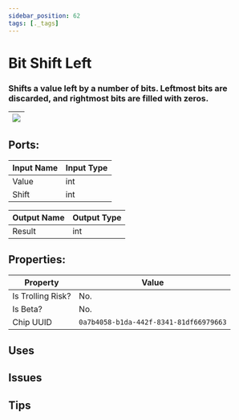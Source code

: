 ```yaml
---
sidebar_position: 62
tags: [._tags]
---
```


# Bit Shift Left


### Shifts a value left by a number of bits. Leftmost bits are discarded, and rightmost bits are filled with zeros.

| ![](https://images-ext-2.discordapp.net/external/MPmIaQzlEPmgGWlgi-WxBBXt0Bjv_zWPkg1y1f_sy3s/https/www.recroomcircuits.com/image/circuit/absolute-value?width=206&height=108) |
|-----|

## Ports:

| Input Name | Input Type |
|-----------|-----------|
| Value | int |
| Shift | int |

| Output Name | Output Type |
|-----------|-----------|
| Result | int |

## Properties:

| Property  | Value |
|-------------------|-----------|
| Is Trolling Risk? | No. |
| Is Beta? | No. |
| Chip UUID | `0a7b4058-b1da-442f-8341-81df66979663` |

## Uses

## Issues

## Tips